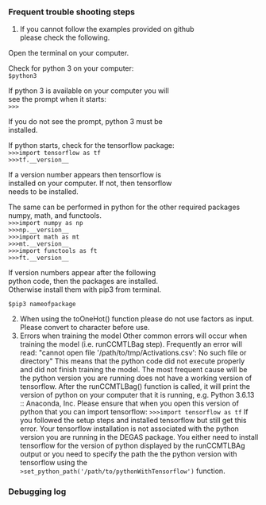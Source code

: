 ### Frequent trouble shooting steps
1) If you cannot follow the examples provided on github  
please check the following.  
  
Open the terminal on your computer.
  
Check for python 3 on your computer:  
``$python3``   

If python 3 is available on your computer you will  
see the prompt when it starts:  
``>>>``  
  
If you do not see the prompt, python 3 must be  
installed.  
  
If python starts, check for the tensorflow package:  
``>>>import tensorflow as tf``  
``>>>tf.__version__``  

If a version number appears then tensorflow is  
installed on your computer. If not, then tensorflow  
needs to be installed.

The same can be performed in python for the other
required packages numpy, math, and functools.  
``>>>import numpy as np``  
``>>>np.__version__``  
``>>>import math as mt``  
``>>>mt.__version__``  
``>>>import functools as ft``  
``>>>ft.__version__``  
  
If version numbers appear after the following  
python code, then the packages are installed.  
Otherwise install them with pip3 from terminal.  
  
``$pip3 nameofpackage``

2) When using the toOneHot() function please do not use factors as input. Please convert to character before use.
3) Errors when training the model
Other common errors will occur when training the model (i.e. runCCMTLBag step). Frequently an error will read:
"cannot open file '/path/to/tmp/Activations.csv': No such file or directory"
This means that the python code did not execute properly and did not finish training the model. The most frequent cause
will be the python version you are running does not have a working version of tensorflow. After the runCCMTLBag() function
is called, it will print the version of python on your computer that it is running, e.g. Python 3.6.13 :: Anaconda, Inc.
Please ensure that when you open this version of python that you can import tensorflow:
``>>>import tensorflow as tf``
If you followed the setup steps and installed tensorflow but still get this error. Your tensorflow installation is not
associated with the python version you are running in the DEGAS package. You either need to install tensorflow for the version
of python displayed by the runCCMTLBAg output or you need to specify the path the the python version with tensorflow using the
``>set_python_path('/path/to/pythonWithTensorflow')`` function.
 
### Debugging log
